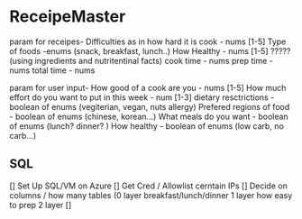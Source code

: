 # ReceipeMaster

param for receipes-
Difficulties as in how hard it is cook - nums [1-5]
Type of foods -enums (snack, breakfast, lunch..)
How Healthy - nums [1-5] ????? (using ingredients and nutritentinal facts)
cook time - nums
prep time - nums
total time - nums


param for user input-
How good of a cook are you - nums [1-5]
How much effort do you want to put in this week - num [1-3]
dietary resctrictions - boolean of enums (vegiterian, vegan, nuts allergy)
Prefered regions of food - boolean of enums (chinese, korean...)
What meals do you want - boolean of enums (lunch? dinner? )
How healthy - boolean of enums  (low carb, no carb...)





## SQL
 [] Set Up SQL/VM on Azure
  [] Get Cred / Allowlist cerntain IPs
 [] Decide on columns / how many tables (0 layer breakfast/lunch/dinner 1 layer how easy to prep 2 layer 
 [] 
